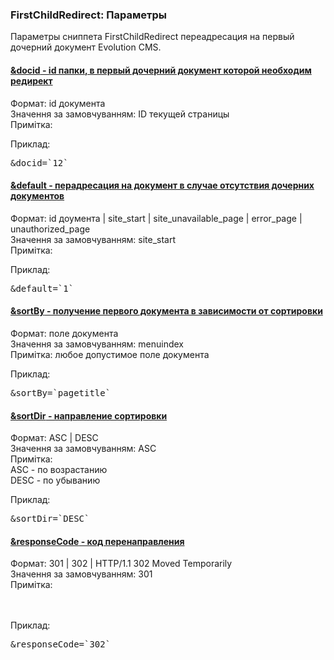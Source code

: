 
<meta http-equiv="Content-Type" content="text/html; charset=utf-8">
<h3>FirstChildRedirect: Параметры </h3> 
Параметры cниппета FirstChildRedirect переадресация на первый дочерний документ Evolution CMS.	
<br>
<div class="panel-group accordion">
<div class="panel panel-default">
<div class="panel-heading">
<h4 class="panel-title"><a id="1686"></a><a class="accordion-toggle collapsed" data-toggle="collapse" data-parent="#accordion" href="#collapse1686"><span class="text-bold">&docid</span> - id папки, в первый дочерний документ которой необходим редирект</a></h4>
</div>
<div id="collapse1686" class="panel-collapse collapse">
<div class="panel-body">
<span class="text-bold">Формат:</span> id документа<br>
<span class="text-bold">Значення за замовчуванням:</span> ID текущей страницы<br>
<span class="text-bold">Примітка:</span> <br>
<p><span class="text-bold">Приклад:</span></p>
<pre class="brush: html;">&docid=`12`</pre>
</div>
</div>
</div>

<div class="panel panel-default">
<div class="panel-heading">
<h4 class="panel-title"><a id="1687"></a><a class="accordion-toggle collapsed" data-toggle="collapse" data-parent="#accordion" href="#collapse1687"><span class="text-bold">&default</span> - перадресация на документ в случае отсутствия дочерних документов</a></h4>
</div>
<div id="collapse1687" class="panel-collapse collapse">
<div class="panel-body">
<span class="text-bold">Формат:</span> id доумента | site_start | site_unavailable_page | error_page | unauthorized_page<br>
<span class="text-bold">Значення за замовчуванням:</span> site_start<br>
<span class="text-bold">Примітка:</span> <br>
<p><span class="text-bold">Приклад:</span></p>
<pre class="brush: html;">&default=`1`</pre>
</div>
</div>
</div>

<div class="panel panel-default">
<div class="panel-heading">
<h4 class="panel-title"><a id="1688"></a><a class="accordion-toggle collapsed" data-toggle="collapse" data-parent="#accordion" href="#collapse1688"><span class="text-bold">&sortBy</span> - получение первого документа в зависимости от сортировки</a></h4>
</div>
<div id="collapse1688" class="panel-collapse collapse">
<div class="panel-body">
<span class="text-bold">Формат:</span> поле документа<br>
<span class="text-bold">Значення за замовчуванням:</span> menuindex<br>
<span class="text-bold">Примітка:</span> любое допустимое поле документа<br>
<p><span class="text-bold">Приклад:</span></p>
<pre class="brush: html;">&sortBy=`pagetitle`</pre>
</div>
</div>
</div>

<div class="panel panel-default">
<div class="panel-heading">
<h4 class="panel-title"><a id="1689"></a><a class="accordion-toggle collapsed" data-toggle="collapse" data-parent="#accordion" href="#collapse1689"><span class="text-bold">&sortDir</span> - направление сортировки</a></h4>
</div>
<div id="collapse1689" class="panel-collapse collapse">
<div class="panel-body">
<span class="text-bold">Формат:</span> ASC | DESC<br>
<span class="text-bold">Значення за замовчуванням:</span> ASC<br>
<span class="text-bold">Примітка:</span> <br>ASC - по возрастанию
<br>DESC - по убыванию<br>
<p><span class="text-bold">Приклад:</span></p>
<pre class="brush: html;">&sortDir=`DESC`</pre>
</div>
</div>
</div>

<div class="panel panel-default">
<div class="panel-heading">
<h4 class="panel-title"><a id="1690"></a><a class="accordion-toggle collapsed" data-toggle="collapse" data-parent="#accordion" href="#collapse1690"><span class="text-bold">&responseCode</span> - код перенаправления</a></h4>
</div>
<div id="collapse1690" class="panel-collapse collapse">
<div class="panel-body">
<span class="text-bold">Формат:</span> 301 | 302 | HTTP/1.1 302 Moved Temporarily<br>
<span class="text-bold">Значення за замовчуванням:</span> 301<br>
<span class="text-bold">Примітка:</span> <br>
<br><br>
<p><span class="text-bold">Приклад:</span></p>
<pre class="brush: html;">&responseCode=`302`</pre>
</div>
</div>
</div>

</div>